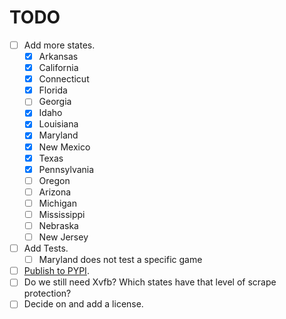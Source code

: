 # TODO

- [ ] Add more states.
  - [x] Arkansas
  - [x] California
  - [x] Connecticut
  - [x] Florida
  - [ ] Georgia
  - [x] Idaho
  - [x] Louisiana
  - [x] Maryland
  - [x] New Mexico
  - [x] Texas
  - [x] Pennsylvania
  - [ ] Oregon
  - [ ] Arizona
  - [ ] Michigan
  - [ ] Mississippi
  - [ ] Nebraska
  - [ ] New Jersey

- [ ] Add Tests.
  - [ ] Maryland does not test a specific game
- [ ] [Publish to PYPI](https://packaging.python.org/en/latest/tutorials/packaging-projects/).
- [ ] Do we still need Xvfb? Which states have that level of scrape protection?
- [ ] Decide on and add a license.
